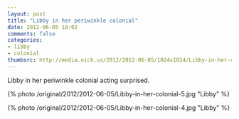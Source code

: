 ```yaml
---
layout: post
title: "Libby in her periwinkle colonial"
date: 2012-06-05 18:02
comments: false
categories: 
- libby
- colonial
thumbsrc: http://media.eick.us/2012/2012-06-05/1024x1024/Libby-in-her-colonial-5.jpg
---
```

Libby in her periwinkle colonial acting surprised.



{% photo /original/2012/2012-06-05/Libby-in-her-colonial-5.jpg "Libby" %}




{% photo /original/2012/2012-06-05/Libby-in-her-colonial-4.jpg "Libby" %}
